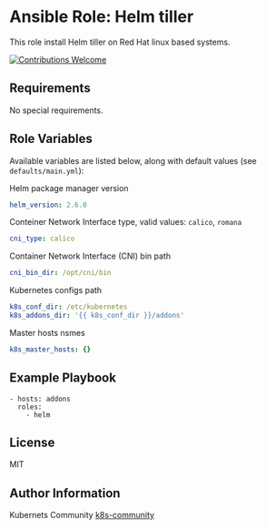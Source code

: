 Ansible Role: Helm tiller
=========================

This role install Helm tiller on Red Hat linux based systems.

[![Contributions Welcome](https://img.shields.io/badge/contributions-welcome-brightgreen.svg?style=flat)](https://github.com/k8s-community/cluster-deploy/issues)

Requirements
------------

No special requirements.


Role Variables
--------------

Available variables are listed below, along with default values (see `defaults/main.yml`):

Helm package manager version
```yaml
helm_version: 2.6.0
```

Conteiner Network Interface type, valid values: `calico`, `romana`
```yaml
cni_type: calico
```

Container Network Interface (CNI) bin path
```yaml
cni_bin_dir: /opt/cni/bin
```

Kubernetes configs path
```yaml
k8s_conf_dir: /etc/kubernetes
k8s_addons_dir: '{{ k8s_conf_dir }}/addons'
```

Master hosts nsmes
```yaml
k8s_master_hosts: {}
```

Example Playbook
----------------

    - hosts: addons
      roles:
        - helm

License
-------

MIT

Author Information
------------------

Kubernets Community [k8s-community](https://github.com/k8s-community)
